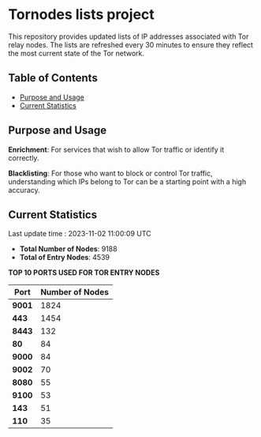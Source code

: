# Tornodes lists project

This repository provides updated lists of IP addresses associated with Tor relay nodes. The lists are refreshed every 30 minutes to ensure they reflect the most current state of the Tor network.

## Table of Contents

- [Purpose and Usage](#purpose-and-usage)
- [Current Statistics](#current-statistics)


## Purpose and Usage

**Enrichment**: For services that wish to allow Tor traffic or identify it correctly.

**Blacklisting**: For those who want to block or control Tor traffic, understanding which IPs belong to Tor can be a starting point with a high accuracy.

## Current Statistics

Last update time : 2023-11-02 11:00:09 UTC

- **Total Number of Nodes**: 9188
- **Total of Entry Nodes**: 4539

**TOP 10 PORTS USED FOR TOR ENTRY NODES**

| **Port** | **Number of Nodes** |
|------|-----------------|
| **9001**   | 1824  |
| **443**   | 1454  |
| **8443**   | 132  |
| **80**   | 84  |
| **9000**   | 84  |
| **9002**   | 70  |
| **8080**   | 55  |
| **9100**   | 53  |
| **143**   | 51  |
| **110**   | 35  |

